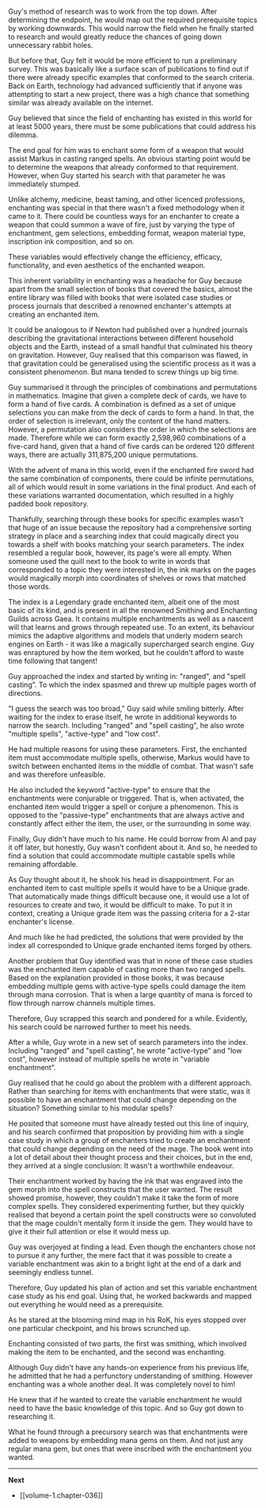 
Guy's method of research was to work from the top down. After determining the endpoint, he would map out the required prerequisite topics by working downwards. This would narrow the field when he finally started to research and would greatly reduce the chances of going down unnecessary rabbit holes.

But before that, Guy felt it would be more efficient to run a preliminary survey. This was basically like a surface scan of publications to find out if there were already specific examples that conformed to the search criteria. Back on Earth, technology had advanced sufficiently that if anyone was attempting to start a new project, there was a high chance that something similar was already available on the internet. 

Guy believed that since the field of enchanting has existed in this world for at least 5000 years, there must be some publications that could address his dilemma.

The end goal for him was to enchant some form of a weapon that would assist Markus in casting ranged spells. An obvious starting point would be to determine the weapons that already conformed to that requirement. However, when Guy started his search with that parameter he was immediately stumped.

Unlike alchemy, medicine, beast taming, and other licenced professions, enchanting was special in that there wasn't a fixed methodology when it came to it. There could be countless ways for an enchanter to create a weapon that could summon a wave of fire, just by varying the type of enchantment, gem selections, embedding format, weapon material type, inscription ink composition, and so on.

These variables would effectively change the efficiency, efficacy, functionality, and even aesthetics of the enchanted weapon.

This inherent variability in enchanting was a headache for Guy because apart from the small selection of books that covered the basics, almost the entire library was filled with books that were isolated case studies or process journals that described a renowned enchanter's attempts at creating an enchanted item.

It could be analogous to if Newton had published over a hundred journals describing the gravitational interactions between different household objects and the Earth, instead of a small handful that culminated his theory on gravitation. However, Guy realised that this comparison was flawed, in that gravitation could be generalised using the scientific process as it was a consistent phenomenon. But mana tended to screw things up big time.

Guy summarised it through the principles of combinations and permutations in mathematics. Imagine that given a complete deck of cards, we have to form a hand of five cards. A combination is defined as a set of unique selections you can make from the deck of cards to form a hand. In that, the order of selection is irrelevant, only the content of the hand matters. However, a permutation also considers the order in which the selections are made. Therefore while we can form exactly 2,598,960 combinations of a five-card hand, given that a hand of five cards can be ordered 120 different ways, there are actually 311,875,200 unique permutations.

With the advent of mana in this world, even if the enchanted fire sword had the same combination of components, there could be infinite permutations, all of which would result in some variations in the final product. And each of these variations warranted documentation, which resulted in a highly padded book repository.

Thankfully, searching through these books for specific examples wasn't that huge of an issue because the repository had a comprehensive sorting strategy in place and a searching index that could magically direct you towards a shelf with books matching your search parameters. The index resembled a regular book, however, its page's were all empty. When someone used the quill next to the book to write in words that corresponded to a topic they were interested in, the ink marks on the pages would magically morph into coordinates of shelves or rows that matched those words.

The index is a Legendary grade enchanted item, albeit one of the most basic of its kind, and is present in all the renowned Smithing and Enchanting Guilds across Gaea. It contains multiple enchantments as well as a nascent will that learns and grows through repeated use. To an extent, its behaviour mimics the adaptive algorithms and models that underly modern search engines on Earth - it was like a magically supercharged search engine. Guy was enraptured by how the item worked, but he couldn't afford to waste time following that tangent!

Guy approached the index and started by writing in: "ranged", and "spell casting". To which the index spasmed and threw up multiple pages worth of directions.

"I guess the search was too broad," Guy said while smiling bitterly. After waiting for the index to erase itself, he wrote in additional keywords to narrow the search. Including "ranged" and "spell casting", he also wrote "multiple spells", "active-type" and "low cost".

He had multiple reasons for using these parameters. First, the enchanted item must accommodate multiple spells, otherwise, Markus would have to switch between enchanted items in the middle of combat. That wasn't safe and was therefore unfeasible.

He also included the keyword "active-type" to ensure that the enchantments were conjurable or triggered. That is, when activated, the enchanted item would trigger a spell or conjure a phenomenon. This is opposed to the "passive-type" enchantments that are always active and constantly affect either the item, the user, or the surrounding in some way.

Finally, Guy didn't have much to his name. He could borrow from Al and pay it off later, but honestly, Guy wasn't confident about it. And so, he needed to find a solution that could accommodate multiple castable spells while remaining affordable.

As Guy thought about it, he shook his head in disappointment. For an enchanted item to cast multiple spells it would have to be a Unique grade. That automatically made things difficult because one, it would use a lot of resources to create and two, it would be difficult to make. To put it in context, creating a Unique grade item was the passing criteria for a 2-star enchanter's license.

And much like he had predicted, the solutions that were provided by the index all corresponded to Unique grade enchanted items forged by others.

Another problem that Guy identified was that in none of these case studies was the enchanted item capable of casting more than two ranged spells. Based on the explanation provided in those books, it was because embedding multiple gems with active-type spells could damage the item through mana corrosion. That is when a large quantity of mana is forced to flow through narrow channels multiple times.

Therefore, Guy scrapped this search and pondered for a while. Evidently, his search could be narrowed further to meet his needs.

After a while, Guy wrote in a new set of search parameters into the index. Including "ranged" and "spell casting", he wrote "active-type" and "low cost", however instead of multiple spells he wrote in "variable enchantment".

Guy realised that he could go about the problem with a different approach. Rather than searching for items with enchantments that were static, was it possible to have an enchantment that could change depending on the situation? Something similar to his modular spells?

He posited that someone must have already tested out this line of inquiry, and his search confirmed that proposition by providing him with a single case study in which a group of enchanters tried to create an enchantment that could change depending on the need of the mage. The book went into a lot of detail about their thought process and their choices, but in the end, they arrived at a single conclusion: It wasn't a worthwhile endeavour.

Their enchantment worked by having the ink that was engraved into the gem morph into the spell constructs that the user wanted. The result showed promise, however, they couldn't make it take the form of more complex spells. They considered experimenting further, but they quickly realised that beyond a certain point the spell constructs were so convoluted that the mage couldn't mentally form it inside the gem. They would have to give it their full attention or else it would mess up.

Guy was overjoyed at finding a lead. Even though the enchanters chose not to pursue it any further, the mere fact that it was possible to create a variable enchantment was akin to a bright light at the end of a dark and seemingly endless tunnel.

Therefore, Guy updated his plan of action and set this variable enchantment case study as his end goal. Using that, he worked backwards and mapped out everything he would need as a prerequisite.

As he stared at the blooming mind map in his RoK, his eyes stopped over one particular checkpoint, and his brows scrunched up.

Enchanting consisted of two parts, the first was smithing, which involved making the item to be enchanted, and the second was enchanting.

Although Guy didn't have any hands-on experience from his previous life, he admitted that he had a perfunctory understanding of smithing. However enchanting was a whole another deal. It was completely novel to him!

He knew that if he wanted to create the variable enchantment he would need to have the basic knowledge of this topic. And so Guy got down to researching it.

What he found through a precursory search was that enchantments were added to weapons by embedding mana gems on them. And not just any regular mana gem, but ones that were inscribed with the enchantment you wanted.

____

**Next**
* [[volume-1.chapter-036]]